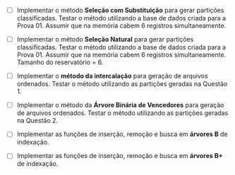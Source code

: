 - [ ] Implementar o método **Seleção com Substituição** para gerar partições classificadas. Testar o método utilizando a base de dados criada para a Prova 01. Assumir que na memória cabem 6 registros simultaneamente.

- [ ] Implementar o método **Seleção Natural** para gerar partições classificadas. Testar o método utilizando a base de dados criada para a Prova 01. Assumir que na memória cabem 6 registros simultaneamente. Tamanho do reservatório = 6.

- [ ] Implementar o **método da intercalação** para geração de arquivos ordenados. Testar o método utilizando as partições geradas na Questão 1.

- [ ] Implementar o método da **Árvore Binária de Vencedores** para geração de arquivos ordenados. Testar o método utilizando as partições geradas na Questão 2.

- [ ] Implementar as funções de inserção, remoção e busca em **árvores B** de indexação. 

- [ ] Implementar as funções de inserção, remoção e busca em **árvores B+** de indexação. 
